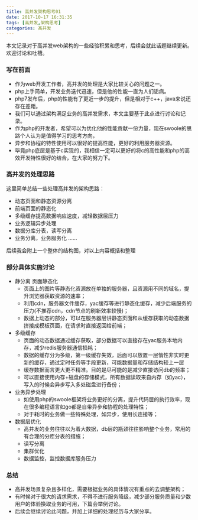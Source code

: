 ```yaml
---
title: 高并发架构思考01
date: 2017-10-17 16:31:35
tags: [高并发,架构思考]
categories: 高并发
---
```


本文记录对于高并发web架构的一些经验积累和思考，后续会就此话题继续更新。
欢迎讨论和吐槽。

### 写在前面
- 作为web开发工作者，高并发的处理是大家比较关心的问题之一。
- php上手简单，开发业务迭代迅速，但是他的性能一直为人们诟病。
- php7发布后，php的性能有了更近一步的提升，但是相对于c++，java来说还存在差距。
- 我们可以通过架构满足业务的高并发需求，本文主要基于此点进行讨论和记录。
- 作为php的开发者，希望可以为优化他的性能贡献一份力量，现在swoole的思路个人认为是值得学习的思考方向，
- 异步和协程的特性使用可以很好的提高性能，更好的利用服务器资源。
- 毕竟php底层是基于c实现的，我相信一定可以更好的将c的高性能和php的高效开发特性很好的结合，在大家的努力下。

### 高并发的处理思路
这里简单总结一些处理高并发的架构思路：

- 动态页面和静态资源分离
- 前端页面的静态化
- 多级缓存提高数据响应速度，减轻数据层压力
- 业务逻辑异步处理
- 数据分库分表，读写分离
- 业务分离，业务服务化
……

后续我会附上一个整体的结构图，对以上内容概括和整理
### 部分具体实施讨论
- 静分离 页面静态化
   - 页面上的图片等静态化资源放在单独的服务器，且资源用不同的域名，提升浏览器获取资源的速率；
   - 利用cdn，服务器文件缓存，yac缓存等进行静态化缓存，减少后端服务的压力(不推荐cdn，cdn节点的刷新效率较慢)；
   - 数据上动态的部分，可以在服务器层讲静态页面和从缓存获取的动态数据拼接成模板页面，在请求时直接返回给前端；
- 多级缓存
   - 页面的动态数据通过缓存获取，部分数据可以直接存在yac服务本地内存，减少redis服务器通信损耗；
   - 数据的缓存分为多级，第一级缓存失效，后面可以放置一层惰性非实时更新的缓存，通过定时任务等手段更新，可能数据量和存储结构较上一层
   - 缓存数据而言更大更不精准。目的是尽可能的是减少直接访问db的频率；
   - 可以直接使用内存+磁盘的存储模式，所有数据读取来自内存（如yac），写入的时候会异步写入多处磁盘进行备份；
- 业务异步处理
   - 如使用php的swoole框架将业务更好的分离，提升代码层的执行效率，现在很多编程语言如go都是自带异步和协程的处理特性；
   - 对于耗时的业务做一些特殊处理，如异步，使用长连接等；
- 数据层优化
   - 高并发的业务往往以为着大数据，db层的瓶颈往往影响整个业务，常用的有合理的分库分表的措施；
   - 读写分离
   - 集群优化
   - 数据监控，监控数据库服务压力
### 总结
- 高并发场景复杂且多样化，需要根据业务的具体情况有重点的去调整架构；
- 有时候对于很大的请求需求，不得不进行服务降级，减少部分服务质量和少数用户的体验换取业务的可用，下篇会举例讨论。
- 后续会继续讨论此问题，并加上详细的处理经历与大家分享。